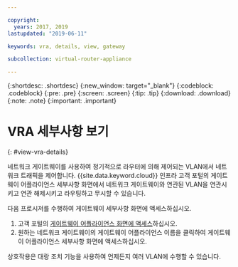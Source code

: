 ```yaml
---

copyright:
  years: 2017, 2019
lastupdated: "2019-06-11"

keywords: vra, details, view, gateway

subcollection: virtual-router-appliance

---
```


{:shortdesc: .shortdesc}
{:new_window: target="_blank"}
{:codeblock: .codeblock}
{:pre: .pre}
{:screen: .screen}
{:tip: .tip}
{:download: .download}
{:note: .note}
{:important: .important}

# VRA 세부사항 보기
{: #view-vra-details}

네트워크 게이트웨이를 사용하여 정기적으로 라우터에 의해 제어되는 VLAN에서 네트워크 트래픽을 제어합니다. {{site.data.keyword.cloud}} 인프라 고객 포털의 게이트웨이 어플라이언스 세부사항 화면에서 네트워크 게이트웨이와 연관된 VLAN을 연관시키고 연관 해제시키고 라우팅하고 무시할 수 있습니다. 

다음 프로시저를 수행하여 게이트웨이 세부사항 화면에 액세스하십시오.

1. 고객 포털의 [게이트웨이 어플라이언스 화면에 액세스](/docs/infrastructure/virtual-router-appliance?topic=virtual-router-appliance-view-all-vras)하십시오. 
2. 원하는 네트워크 게이트웨이의 게이트웨이 어플라이언스 이름을 클릭하여 게이트웨이 어플라이언스 세부사항 화면에 액세스하십시오.

상호작용은 대랑 조치 기능을 사용하여 언제든지 여러 VLAN에 수행할 수 있습니다.
